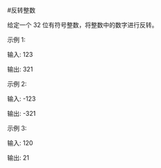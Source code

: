 #反转整数

给定一个 32 位有符号整数，将整数中的数字进行反转。

示例 1:

输入: 123

输出: 321

 示例 2:

输入: -123

输出: -321

示例 3:

输入: 120

输出: 21

